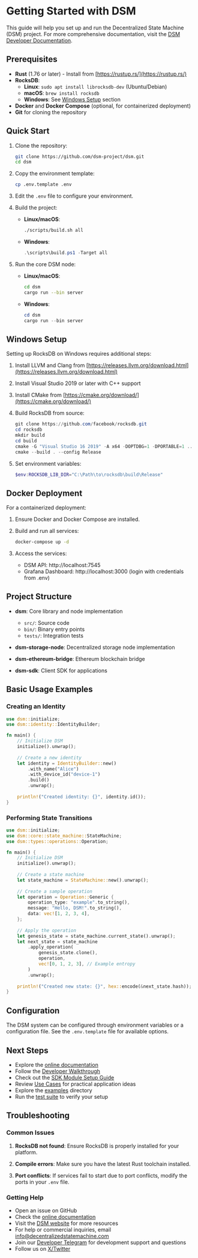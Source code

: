 # Getting Started with DSM

This guide will help you set up and run the Decentralized State Machine (DSM) project. For more comprehensive documentation, visit the [DSM Developer Documentation](https://decentralizedstatemachine.com/devdocs/index.html).

## Prerequisites

- **Rust** (1.76 or later) - Install from [https://rustup.rs/](https://rustup.rs/)
- **RocksDB**:
  - **Linux**: `sudo apt install librocksdb-dev` (Ubuntu/Debian)
  - **macOS**: `brew install rocksdb`
  - **Windows**: See [Windows Setup](#windows-setup) section
- **Docker** and **Docker Compose** (optional, for containerized deployment)
- **Git** for cloning the repository

## Quick Start

1. Clone the repository:
   ```bash
   git clone https://github.com/dsm-project/dsm.git
   cd dsm
   ```

2. Copy the environment template:
   ```bash
   cp .env.template .env
   ```

3. Edit the `.env` file to configure your environment.

4. Build the project:
   - **Linux/macOS**:
     ```bash
     ./scripts/build.sh all
     ```
   - **Windows**:
     ```powershell
     .\scripts\build.ps1 -Target all
     ```

5. Run the core DSM node:
   - **Linux/macOS**:
     ```bash
     cd dsm
     cargo run --bin server
     ```
   - **Windows**:
     ```powershell
     cd dsm
     cargo run --bin server
     ```

## Windows Setup

Setting up RocksDB on Windows requires additional steps:

1. Install LLVM and Clang from [https://releases.llvm.org/download.html](https://releases.llvm.org/download.html)

2. Install Visual Studio 2019 or later with C++ support

3. Install CMake from [https://cmake.org/download/](https://cmake.org/download/)

4. Build RocksDB from source:
   ```powershell
   git clone https://github.com/facebook/rocksdb.git
   cd rocksdb
   mkdir build
   cd build
   cmake -G "Visual Studio 16 2019" -A x64 -DOPTDBG=1 -DPORTABLE=1 ..
   cmake --build . --config Release
   ```

5. Set environment variables:
   ```powershell
   $env:ROCKSDB_LIB_DIR="C:\Path\to\rocksdb\build\Release"
   ```

## Docker Deployment

For a containerized deployment:

1. Ensure Docker and Docker Compose are installed.

2. Build and run all services:
   ```bash
   docker-compose up -d
   ```

3. Access the services:
   - DSM API: http://localhost:7545
   - Grafana Dashboard: http://localhost:3000 (login with credentials from .env)

## Project Structure

- **dsm**: Core library and node implementation
  - `src/`: Source code
  - `bin/`: Binary entry points
  - `tests/`: Integration tests

- **dsm-storage-node**: Decentralized storage node implementation

- **dsm-ethereum-bridge**: Ethereum blockchain bridge

- **dsm-sdk**: Client SDK for applications

## Basic Usage Examples

### Creating an Identity

```rust
use dsm::initialize;
use dsm::identity::IdentityBuilder;

fn main() {
    // Initialize DSM
    initialize().unwrap();
    
    // Create a new identity
    let identity = IdentityBuilder::new()
        .with_name("Alice")
        .with_device_id("device-1")
        .build()
        .unwrap();
    
    println!("Created identity: {}", identity.id());
}
```

### Performing State Transitions

```rust
use dsm::initialize;
use dsm::core::state_machine::StateMachine;
use dsm::types::operations::Operation;

fn main() {
    // Initialize DSM
    initialize().unwrap();
    
    // Create a state machine
    let state_machine = StateMachine::new().unwrap();
    
    // Create a sample operation
    let operation = Operation::Generic {
        operation_type: "example".to_string(),
        message: "Hello, DSM!".to_string(),
        data: vec![1, 2, 3, 4],
    };
    
    // Apply the operation
    let genesis_state = state_machine.current_state().unwrap();
    let next_state = state_machine
        .apply_operation(
            genesis_state.clone(),
            operation,
            vec![0, 1, 2, 3], // Example entropy
        )
        .unwrap();
    
    println!("Created new state: {}", hex::encode(&next_state.hash));
}
```

## Configuration

The DSM system can be configured through environment variables or a configuration file.
See the `.env.template` file for available options.

## Next Steps

- Explore the [online documentation](https://decentralizedstatemachine.com/devdocs/index.html)
- Follow the [Developer Walkthrough](https://decentralizedstatemachine.com/devdocs/dsm_dev_walkthrough.html)
- Check out the [SDK Module Setup Guide](https://decentralizedstatemachine.com/devdocs/dsm_sdk_module_setup.html)
- Review [Use Cases](https://decentralizedstatemachine.com/usecasedocs/index.html) for practical application ideas
- Explore the [examples](examples/) directory
- Run the [test suite](tests/) to verify your setup

## Troubleshooting

### Common Issues

1. **RocksDB not found**: Ensure RocksDB is properly installed for your platform.

2. **Compile errors**: Make sure you have the latest Rust toolchain installed.

3. **Port conflicts**: If services fail to start due to port conflicts, modify the ports in your `.env` file.

### Getting Help

- Open an issue on GitHub
- Check the [online documentation](https://decentralizedstatemachine.com/devdocs/index.html)
- Visit the [DSM website](https://decentralizedstatemachine.com) for more resources
- For help or commercial inquiries, email [info@decentralizedstatemachine.com](mailto:info@decentralizedstatemachine.com)
- Join our [Developer Telegram](https://t.me/+agb3_DHBcCI5MTkx) for development support and questions
- Follow us on [X/Twitter](https://x.com/state_machine_)
